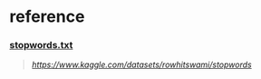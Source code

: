 # reference

### [stopwords.txt](./utils/stopwords.txt)
> 
> *https://www.kaggle.com/datasets/rowhitswami/stopwords*

